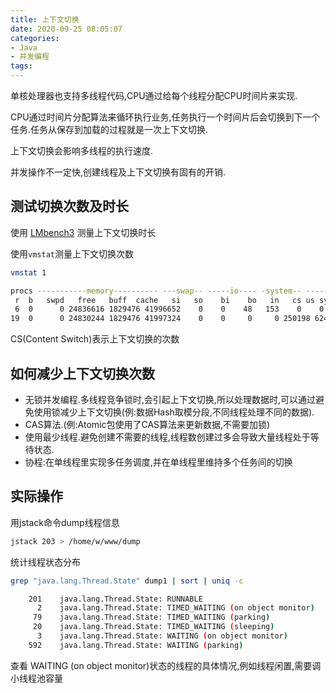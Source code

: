 ```yaml
---
title: 上下文切换
date: 2020-09-25 08:05:07
categories:
- Java
- 并发编程
tags:
---
```



单核处理器也支持多线程代码,CPU通过给每个线程分配CPU时间片来实现.

CPU通过时间片分配算法来循环执行业务,任务执行一个时间片后会切换到下一个任务.任务从保存到加载的过程就是一次上下文切换.

上下文切换会影响多线程的执行速度.

并发操作不一定快,创建线程及上下文切换有固有的开销.

## 测试切换次数及时长

使用 [LMbench3](http://www.bitmover.com/lmbench/) 测量上下文切换时长

使用`vmstat`测量上下文切换次数

```bash
vmstat 1

procs -----------memory---------- ---swap-- -----io---- -system-- ------cpu-----
 r  b   swpd   free   buff  cache   si   so    bi    bo   in   cs us sy id wa st
 6  0      0 24836616 1829476 41996652    0    0    48   153    0    0 17  8 75  0  0
19  0      0 24830244 1829476 41997324    0    0     0     0 250198 624179 12  8 80  0  0
```

CS(Content Switch)表示上下文切换的次数

## 如何减少上下文切换次数

- 无锁并发编程.多线程竞争锁时,会引起上下文切换,所以处理数据时,可以通过避免使用锁减少上下文切换(例:数据Hash取模分段,不同线程处理不同的数据).
- CAS算法.(例:Atomic包使用了CAS算法来更新数据,不需要加锁)
- 使用最少线程.避免创建不需要的线程,线程数创建过多会导致大量线程处于等待状态.
- 协程:在单线程里实现多任务调度,并在单线程里维持多个任务间的切换

## 实际操作

用jstack命令dump线程信息

```bash
jstack 203 > /home/w/www/dump
```

统计线程状态分布

```bash
grep "java.lang.Thread.State" dump1 | sort | uniq -c

    201    java.lang.Thread.State: RUNNABLE
      2    java.lang.Thread.State: TIMED_WAITING (on object monitor)
     79    java.lang.Thread.State: TIMED_WAITING (parking)
     20    java.lang.Thread.State: TIMED_WAITING (sleeping)
      3    java.lang.Thread.State: WAITING (on object monitor)
    592    java.lang.Thread.State: WAITING (parking)
```

查看 WAITING (on object monitor)状态的线程的具体情况,例如线程闲置,需要调小线程池容量

